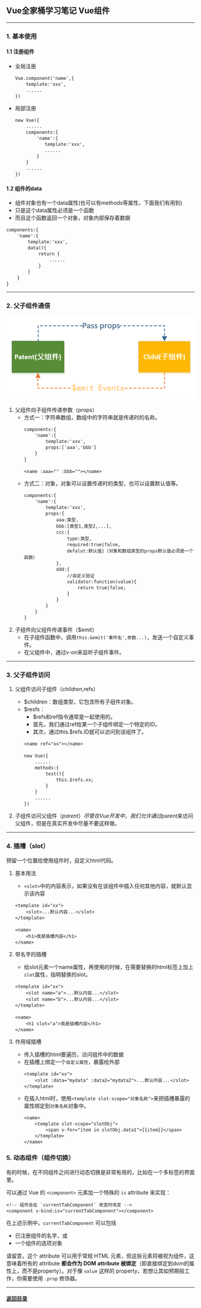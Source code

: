 ## Vue全家桶学习笔记 Vue组件
---
### 1. 基本使用

#### 1.1 注册组件  

+ 全局注册      
    ```
    Vue.component('name',{
        template:'xxx',
        ......
    })
    ```
+ 局部注册  
    ```
    new Vue({
        ......
        components:{
            'name':{
               template:'xxx',
               ...... 
            }
        }
        ......
    })
    ```

#### 1.2 组件的data  

+ 组件对象也有一个data属性(也可以有methods等属性，下面我们有用到)
+ 只是这个data属性必须是一个函数
+ 而且这个函数返回一个对象，对象内部保存着数据
```
components:{
    'name':{
        template:'xxx',
        data(){
            return {
                ......
            }
        } 
    }
}
```

---
### 2. 父子组件通信  

![props和emit](./image/propsemit.png)

1. 父组件向子组件传递参数（props）
    + 方式一：字符串数组，数组中的字符串就是传递时的名称。
        ```
        components:{
            'name':{
                template:'xxx',
                props:['aaa','bbb']
            }
        }
        
        <name :aaa="" :bbb=""></name>
        ```
    + 方式二：对象，对象可以设置传递时的类型，也可以设置默认值等。
        ```
        components:{
            'name':{
                template:'xxx',
                props:{
                    aaa:类型,
                    bbb:[类型1,类型2,...],
                    ccc:{
                        type:类型,
                        required:true|false,
                        defalut:默认值|（对象和数组类型的props默认值必须是一个函数）
                    },
                    ddd:{
                        //自定义验证
                        validator:function(value){
                            return true|false;
                        }
                    }
                }
            }
        }
        ```
2. 子组件向父组件传递事件（$emit）  
    + 在子组件函数中，调用`this.&emit('事件名',参数...)`，发送一个自定义事件。
    + 在父组件中，通过v-on来监听子组件事件。

---
### 3. 父子组件访问 

1. 父组件访问子组件（$children,$refs）

    + $children：数组类型，它包含所有子组件对象。
    + $resfs：
        + $refs和ref指令通常是一起使用的。
        + 首先，我们通过ref给某一个子组件绑定一个特定的ID。
        + 其次，通过this.$refs.ID就可以访问到该组件了。
        ```
        <name ref="xx"></name>
        
        new Vue({
            ......
            methods:{
                test(){
                    this.$refs.xx;
                }
            }
            ......
        })
        ```
2. 子组件访问父组件（$parent）  
    尽管在Vue开发中，我们允许通过$parent来访问父组件，但是在真实开发中尽量不要这样做。

---
### 4. 插槽（slot）  
预留一个位置给使用组件时，自定义html代码。
1. 基本用法   
    + `<slot>`中的内容表示，如果没有在该组件中插入任何其他内容，就默认显示该内容
    ```
    <template id="xx">
        <slot>...默认内容...</slot>
    </template>
    
    <name>
        <h1>我是插槽内容</h1>
    </name>
    ```
2. 带名字的插槽  
    + 给slot元素一个name属性，再使用的时候，在需要替换的html标签上加上`slot`属性，指明替换的slot。
    ```
    <template id="xx">
        <slot name="a">...默认内容...</slot>
        <slot name="b">...默认内容...</slot>
    </template>
    
    <name>
        <h1 slot="a">我是插槽内容</h1>
    </name>
    ```

3. 作用域插槽   
    + 传入插槽的html要遍历，访问组件中的数据
    + 在插槽上绑定一个`自定义属性`，暴露给外部
        ```
        <template id="xx">
            <slot :data="mydata" :data2="mydata2">...默认内容...</slot>
        </template>
        ```
    + 在插入html时，使用`<template slot-scope="对象名称">`来把插槽暴露的属性绑定到`对象名称`对象中。
        ```
        <name>
            <template slot-scope="slotObj">
                <span v-for="item in slotObj.data1">{{item}}</span>
            </template>
        </name>
        ```

### 5. 动态组件（组件切换）

有的时候，在不同组件之间进行动态切换是非常有用的，比如在一个多标签的界面里。

可以通过 Vue 的 `<component>` 元素加一个特殊的 `is` attribute 来实现：

```
<!-- 组件会在 `currentTabComponent` 改变时改变 -->
<component v-bind:is="currentTabComponent"></component>
```

在上述示例中，`currentTabComponent` 可以包括

- 已注册组件的名字，或
- 一个组件的选项对象

请留意，这个 attribute 可以用于常规 HTML 元素，但这些元素将被视为组件，这意味着所有的 attribute **都会作为 DOM attribute 被绑定**（即直接绑定到dom的属性上，而不是property）。对于像 `value` 这样的 property，若想让其如预期般工作，你需要使用 `.prop` 修饰器。

---

#### [返回目录](./)
